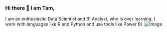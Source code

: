 ### Hi there 👋 I am Tam,

I am an enthusiastic Data Scientist and BI Analyst, who is ever learning.
I work with languages like R and Python and use tools like Power BI.
![image](https://user-images.githubusercontent.com/108637339/186668287-bd76311a-c1ad-428f-ad72-5ea1ab044f54.png)


<!--
**TamTobiRalph/TamTobiRalph** is a ✨ _special_ ✨ repository because its `README.md` (this file) appears on your GitHub profile.

Here are some ideas to get you started:

- 🔭 I’m currently working on ...
- 🌱 I’m currently learning ...
- 👯 I’m looking to collaborate on ...
- 🤔 I’m looking for help with ...
- 💬 Ask me about ...
- 📫 How to reach me: ...
- 😄 Pronouns: ...
- ⚡ Fun fact: ...
-->
